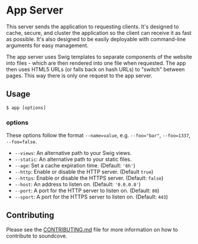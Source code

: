 App Server
======
This server sends the application to requesting clients.  It's designed to cache, secure, and cluster the application so the client can receive it as fast as possible.  It's also designed to be easily deployable with command-line arguments for easy management.

The app server uses Swig templates to separate components of the website into files - which are then rendered into one file when requested.  The app then uses HTML5 URLs (or falls back on hash URLs) to "switch" between pages.  This way there is only one request to the app server.

## Usage

```
$ app [options]
```

### options
These options follow the format `--name=value`, e.g. `--foo="bar"`, `--foo=1337`, `--foo=false`.

 - `--views`: An alternative path to your Swig views.
 - `--static`: An alternative path to your static files.
 - `--age`: Set a cache expiration time. (Default: `'6h'`)
 - `--http`: Enable or disable the HTTP server. (Default `true`)
 - `--https`: Enable or disable the HTTPS server. (Default: `false`)
 - `--host`: An address to listen on. (Default: `'0.0.0.0'`)
 - `--port`: A port for the HTTP server to listen on. (Default: `80`)
 - `--sport`: A port for the HTTPS server to listen on. (Default: `443`)

## Contributing
Please see the [CONTRIBUTING.md](CONTRIBUTING.md) file for more information on how to contribute to soundcove.
